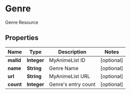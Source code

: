 

# Genre

Genre Resource

## Properties

| Name | Type | Description | Notes |
|------------ | ------------- | ------------- | -------------|
|**malId** | **Integer** | MyAnimeList ID |  [optional] |
|**name** | **String** | Genre Name |  [optional] |
|**url** | **String** | MyAnimeList URL |  [optional] |
|**count** | **Integer** | Genre&#39;s entry count |  [optional] |



